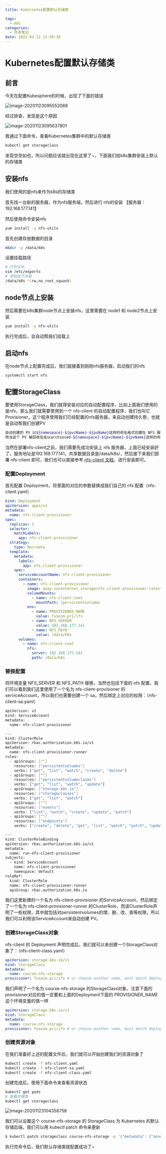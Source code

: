 ```yaml
---
title: Kubernetes配置默认存储类

tags:
  - k8s
categories:
  - 开发笔记 
date: 2022-03-12 22:59:39
---
```


# Kubernetes配置默认存储类

## 前言

今天在配置Kubesphere的时候，出现了下面的错误

![image-20201123095552088](https://cdn.jsdelivr.net/gh/jackerzz/jackerzz.github.io@ersion1.7/images/k8s/image-20201123095552088.png)

经过排查，发现是这个原因

![image-20201123095637801](https://cdn.jsdelivr.net/gh/jackerzz/jackerzz.github.io@ersion1.7/images/k8s/image-20201123095637801.png)

我通过下面命令，查看Kubernetes集群中的默认存储类

```bash
kubectl get storageclass
```

发现空空如也，所以问题应该就出现在这里了~，下面我们给k8s集群安装上默认的存储类

## 安装nfs

我们使用的是nfs来作为k8s的存储类

首先找一台新的服务器，作为nfs服务端，然后进行 nfs的安装 【服务器：192.168.177.141】

然后使用命令安装nfs

```bash
yum install -y nfs-utils
```

首先创建存放数据的目录

```bash
mkdir -p /data/k8s
```

设置挂载路径

```bash
# 打开文件
vim /etc/exports
# 添加如下内容
/data/k8s *(rw,no_root_squash)
```

## node节点上安装

然后需要在k8s集群node节点上安装nfs，这里需要在 node1 和 node2节点上安装

```bash
yum install -y nfs-utils
```

执行完成后，会自动帮我们挂载上

## 启动nfs

在node节点上配置完成后，我们就接着到刚刚nfs服务器，启动我们的nfs

```bahs
systemctl start nfs
```

## 配置StorageClass

要使用StorageClass，我们就得安装对应的自动配置程序，比如上面我们使用的是nfs，那么我们就需要使用到一个 nfs-client 的自动配置程序，我们也叫它 Provisioner，这个程序使用我们已经配置的nfs服务器，来自动创建持久卷，也就是自动帮我们创建PV

```bash
自动创建的 PV 以${namespace}-${pvcName}-${pvName}这样的命名格式创建在 NFS 服务器上的共享数据目录中
而当这个 PV 被回收后会以archieved-${namespace}-${pvcName}-${pvName}这样的命名格式存在 NFS 服务器上。
```

当然在部署nfs-client之前，我们需要先成功安装上 nfs 服务器，上面已经安装好了，服务地址是192.168.177.141，共享数据目录是/data/k8s/，然后接下来我们部署 nfs-client 即可，我们也可以直接参考 [nfs-client 文档](https://github.com/kubernetes-incubator/external-storage/tree/master/nfs-client)，进行安装即可。

### 配置Deployment

首先配置 Deployment，将里面的对应的参数替换成我们自己的 nfs 配置（nfs-client.yaml）

```yaml
kind: Deployment
apiVersion: apps/v1
metadata:
  name: nfs-client-provisioner
spec:
  replicas: 1
  selector:
    matchLabels:
      app: nfs-client-provisioner
  strategy:
    type: Recreate
  template:
    metadata:
      labels:
        app: nfs-client-provisioner
    spec:
      serviceAccountName: nfs-client-provisioner
      containers:
        - name: nfs-client-provisioner
          image: quay.io/external_storage/nfs-client-provisioner:latest
          volumeMounts:
            - name: nfs-client-root
              mountPath: /persistentvolumes
          env:
            - name: PROVISIONER_NAME
              value: fuseim.pri/ifs
            - name: NFS_SERVER
              value: 192.168.177.141
            - name: NFS_PATH
              value: /data/k8s
      volumes:
        - name: nfs-client-root
          nfs:
            server: 192.168.177.141
            path: /data/k8s
```

### 替换配置

将环境变量 NFS_SERVER 和 NFS_PATH 替换，当然也包括下面的 nfs 配置，我们可以看到我们这里使用了一个名为 nfs-client-provisioner 的serviceAccount，所以我们也需要创建一个 sa，然后绑定上对应的权限：（nfs-client-sa.yaml）

```bash
apiVersion: v1
kind: ServiceAccount
metadata:
  name: nfs-client-provisioner

---
kind: ClusterRole
apiVersion: rbac.authorization.k8s.io/v1
metadata:
  name: nfs-client-provisioner-runner
rules:
  - apiGroups: [""]
    resources: ["persistentvolumes"]
    verbs: ["get", "list", "watch", "create", "delete"]
  - apiGroups: [""]
    resources: ["persistentvolumeclaims"]
    verbs: ["get", "list", "watch", "update"]
  - apiGroups: ["storage.k8s.io"]
    resources: ["storageclasses"]
    verbs: ["get", "list", "watch"]
  - apiGroups: [""]
    resources: ["events"]
    verbs: ["list", "watch", "create", "update", "patch"]
  - apiGroups: [""]
    resources: ["endpoints"]
    verbs: ["create", "delete", "get", "list", "watch", "patch", "update"]

---
kind: ClusterRoleBinding
apiVersion: rbac.authorization.k8s.io/v1
metadata:
  name: run-nfs-client-provisioner
subjects:
  - kind: ServiceAccount
    name: nfs-client-provisioner
    namespace: default
roleRef:
  kind: ClusterRole
  name: nfs-client-provisioner-runner
  apiGroup: rbac.authorization.k8s.io
```

我们这里新建的一个名为 nfs-client-provisioner 的ServiceAccount，然后绑定了一个名为 nfs-client-provisioner-runner 的ClusterRole，而该ClusterRole声明了一些权限，其中就包括对persistentvolumes的增、删、改、查等权限，所以我们可以利用该ServiceAccount来自动创建 PV。

### 创建StorageClass对象

nfs-client 的 Deployment 声明完成后，我们就可以来创建一个StorageClass对象了：（nfs-client-class.yaml）

```yaml
apiVersion: storage.k8s.io/v1
kind: StorageClass
metadata:
  name: course-nfs-storage
provisioner: fuseim.pri/ifs # or choose another name, must match deployment's env PROVISIONER_NAME'
```

我们声明了一个名为 course-nfs-storage 的StorageClass对象，注意下面的provisioner对应的值一定要和上面的Deployment下面的 PROVISIONER_NAME 这个环境变量的值一样

```yaml
apiVersion: storage.k8s.io/v1
kind: StorageClass
metadata:
  name: course-nfs-storage
provisioner: fuseim.pri/ifs # or choose another name, must match deployment's env PROVISIONER_NAME'
```

### 创建资源对象

在我们准备好上述的配置文件后，我们就可以开始创建我们的资源对象了

```bash
kubectl create -f nfs-client.yaml
kubectl create -f nfs-client-sa.yaml
kubectl create -f nfs-client-class.yaml
```

创建完成后，使用下面命令来查看资源状态

```bash
kubectl get pods
# 查看存储类
kubectl get storageclass
```

![image-20201123104358758](https://cdn.jsdelivr.net/gh/jackerzz/jackerzz.github.io@ersion1.7/images/k8s/image-20201123104358758.png)

我们可以设置这个 course-nfs-storage 的 StorageClass 为 Kubernetes 的默认存储后端，我们可以用 kubectl patch 命令来更新

```bash
$ kubectl patch storageclass course-nfs-storage -p '{"metadata": {"annotations":{"storageclass.kubernetes.io/is-default-class":"true"}}}'
```

执行完命令后，我们默认存储类就配置成功了~